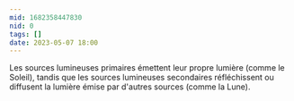 ```yaml
---
mid: 1682358447830
nid: 0
tags: []
date: 2023-05-07 18:00
---
```


Les sources lumineuses primaires émettent leur propre lumière (comme le Soleil), tandis que les sources lumineuses secondaires réfléchissent ou diffusent la lumière émise par d'autres sources (comme la Lune).
